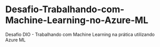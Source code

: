 # Desafio-Trabalhando-com-Machine-Learning-no-Azure-ML
Desafio DIO - Trabalhando com Machine Learning na prática utilizando Azure ML
